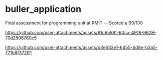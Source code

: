 # buller_application
Final assessment for programming unit at RMIT -- Scored a 99/100


https://github.com/user-attachments/assets/91c6588f-60ca-4918-9628-70d2506760c5



https://github.com/user-attachments/assets/b3e633e1-6455-4d8e-b3a5-771b8f372ff1

